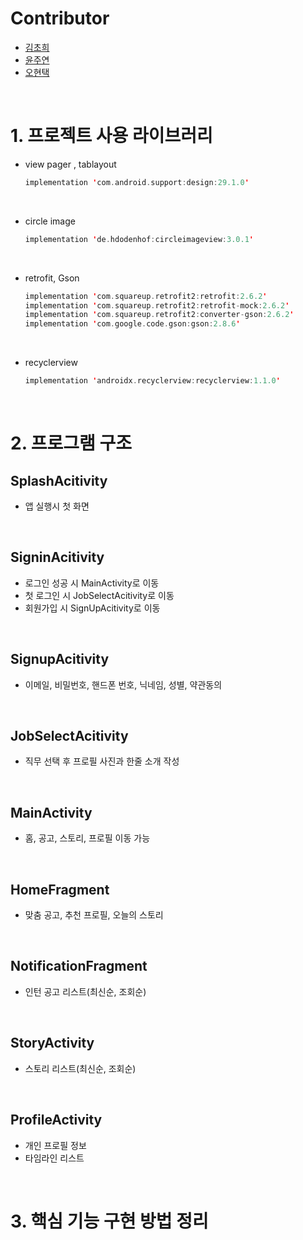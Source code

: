 # Contributor

- [김초희](https://github.com/choheeis)
- [윤주연](https://github.com/otu165)
- [오현택](https://github.com/Grit-Taek)

<br>

# 1. 프로젝트 사용 라이브러리

-  view pager , tablayout

    ~~~kotlin
    implementation 'com.android.support:design:29.1.0'
    ~~~

    <br>

- circle image

    ~~~kotlin
    implementation 'de.hdodenhof:circleimageview:3.0.1'
    ~~~

    <br>

- retrofit, Gson

    ~~~kotlin
    implementation 'com.squareup.retrofit2:retrofit:2.6.2'
    implementation 'com.squareup.retrofit2:retrofit-mock:2.6.2'
    implementation 'com.squareup.retrofit2:converter-gson:2.6.2'
    implementation 'com.google.code.gson:gson:2.8.6'
    ~~~

    <br>

- recyclerview

    ~~~kotlin
    implementation 'androidx.recyclerview:recyclerview:1.1.0'
    ~~~

    <br>

# 2. 프로그램 구조

SplashAcitivity
---

- 앱 실행시 첫 화면

<br>

SigninAcitivity
---

- 로그인 성공 시 MainActivity로 이동
- 첫 로그인 시 JobSelectAcitivity로 이동
- 회원가입 시 SignUpAcitivity로 이동

<br>

SignupAcitivity
---

- 이메일, 비밀번호, 핸드폰 번호, 닉네임, 성별, 약관동의

<br>

JobSelectAcitivity
---

- 직무 선택 후 프로필 사진과 한줄 소개 작성

<br>

MainActivity
---
- 홈, 공고, 스토리, 프로필 이동 가능

<br>

HomeFragment
---
- 맞춤 공고, 추천 프로필, 오늘의 스토리

<br>

NotificationFragment
---
- 인턴 공고 리스트(최신순, 조회순)

<br>

StoryActivity
---
- 스토리 리스트(최신순, 조회순)

<br>

ProfileActivity
---
- 개인 프로필 정보
- 타임라인 리스트

<br>

# 3. 핵심 기능 구현 방법 정리

